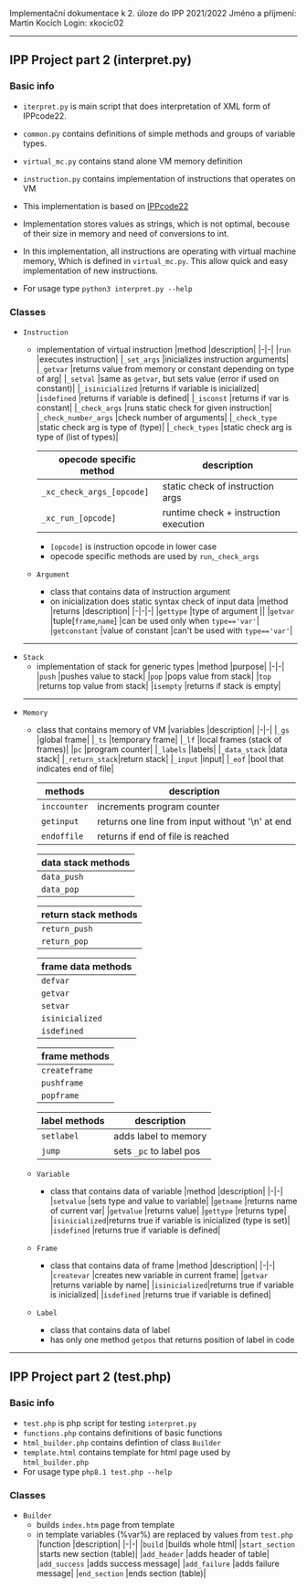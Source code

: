 Implementační dokumentace k 2. úloze do IPP 2021/2022
Jméno a příjmení: Martin Kocich
Login: xkocic02

---
## IPP Project part 2 (interpret.py)
### Basic info
- `iterpret.py` is main script that does interpretation of XML form of IPPcode22.
- `common.py` contains definitions of simple methods and groups of variable types.
- `virtual_mc.py` contains stand alone VM memory definition
- `instruction.py` contains implementation of instructions that operates on VM

- This implementation is based on [IPPcode22](https://wis.fit.vutbr.cz/FIT/st/cfs.php/course/IPP-IT/projects/2021-2022/Zadani/ipp22spec.pdf)
- Implementation stores values as strings, which is not optimal,
    becouse of their size in memory and need of conversions to int.
- In this implementation, all instructions are operating with virtual machine memory,
    Which is defined in `virtual_mc.py`. This allow quick and easy implementation of
    new instructions.
- For usage type `python3 interpret.py --help`

### Classes
- `Instruction`
    - implementation of virtual instruction
        |method                 |description|
        |-|-|
        |`run`                  |executes instruction|
        |`_set_args`            |inicializes instruction arguments|
        |`_getvar`              |returns value from memory or constant depending on type of arg|
        |`_setval`              |same as `getvar`, but sets value (error if used on constant)|
        |`_isinicialized`       |returns if variable is inicialized|
        |`isdefined`            |returns if variable is defined|
        |`_isconst`             |returns if var is constant|
        |`_check_args`          |runs static check for given instruction|
        |`_check_number_args`   |check number of arguments|
        |`_check_type`          |static check arg is type of (type)|
        |`_check_types`         |static check arg is type of (list of types)|

        |opecode specific method                |description|
        |-|-|
        |`_xc_check_args_[opcode]`              |static check of instruction args|
        |`_xc_run_[opcode]`                     |runtime check + instruction execution|
        - `[opcode]` is instruction opcode in lower case
        - opecode specific methods are used by `run`,`_check_args`
    - `Argument`
        - class that contains data of instruction argument
        - on inicialization does static syntax check of input data
            |method         |returns                |description|
            |-|-|-|
            |`gettype`      |type of argument       ||
            |`getvar`       |tuple[`frame`,`name`]  |can be used only when `type=='var'`|
            |`getconstant`  |value of constant      |can't be used with `type=='var'`|
    ---
- `Stack`
    - implementation of stack for generic types
        |method     |purpose|
        |-|-|
        |`push`     |pushes value to stack|
        |`pop`      |pops value from stack|
        |`top`      |returns top value from stack|
        |`isempty`  |returns if stack is empty|
    ---
- `Memory`
    - class that contains memory of VM
        |variables      |description|
        |-|-|
        |`_gs`          |global frame|
        |`_ts`          |temporary frame|
        |`_lf`          |local frames (stack of frames)|
        |`pc`           |program counter|
        |`_labels`      |labels|
        |`_data_stack`  |data stack|
        |`_return_stack`|return stack|
        |`_input`       |input|
        |`_eof`         |bool that indicates end of file|

        |methods        |description|
        |-|-|
        |`inccounter`   |increments program counter|
        |`getinput`     |returns one line from input without '\n' at end|
        |`endoffile`    |returns if end of file is reached|

        |data stack methods |
        |-|
        |`data_push`        |
        |`data_pop`         |

        |return stack methods|
        |-|
        |`return_push`      |
        |`return_pop`       |

        |frame data methods|
        |-|
        |`defvar`|
        |`getvar`|
        |`setvar`|
        |`isinicialized`|
        |`isdefined`|

        |frame methods|
        |-|
        |`createframe`|
        |`pushframe`|
        |`popframe`|

        |label methods  |description|
        |-|-|
        |`setlabel`     |adds label to memory|
        |`jump`         |sets `_pc` to label pos|


    - `Variable`
        - class that contains data of variable
            |method         |description|
            |-|-|
            |`setvalue`     |sets type and value to variable|
            |`getname`      |returns name of current var|
            |`getvalue`     |returns value|
            |`gettype`      |returns type|
            |`isinicialized`|returns true if variable is inicialized (type is set)|
            |`isdefined`    |returns true if variable is defined|

    - `Frame`
        - class that contains data of frame
            |method         |description|
            |-|-|
            |`createvar`    |creates new variable in current frame|
            |`getvar`       |returns variable by name|
            |`isinicialized`|returns true if variable is inicialized|
            |`isdefined`    |returns true if variable is defined|

    - `Label`
        - class that contains data of label
        - has only one method `getpos` that returns position of label in code


---
## IPP Project part 2 (test.php)
### Basic info
- `test.php` is php script for testing `interpret.py`
- `functions.php` contains definitions of basic functions
- `html_builder.php` contains defintion of class `Builder`
- `template.html` contains template for html page used by `html_builder.php`
- For usage type `php8.1 test.php --help`

### Classes
- `Builder`
    - builds `index.htm` page from template
    - in template variables (%var%) are replaced by values from `test.php`
    |function           |description|
    |-|-|
    |`build`            |builds whole html|
    |`start_section`    |starts new section (table)|
    |`add_header`       |adds header of table|
    |`add_success`      |adds success message|
    |`add_failure`      |adds failure message|
    |`end_section`      |ends section (table)|